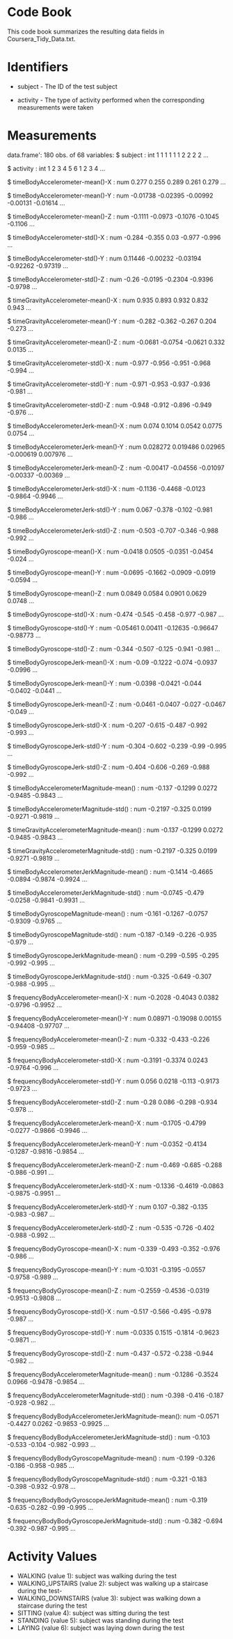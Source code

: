 # Code Book
This code book summarizes the resulting data fields in Coursera_Tidy_Data.txt.

# Identifiers
- subject - The ID of the test subject

- activity - The type of activity performed when the corresponding measurements were taken
 
 # Measurements 
 data.frame':	180 obs. of  68 variables:
 $ subject                                           : int  1 1 1 1 1 1 2 2 2 2 ...
 
 $ activity                                          : int  1 2 3 4 5 6 1 2 3 4 ...
 
 $ timeBodyAccelerometer-mean()-X                    : num  0.277 0.255 0.289 0.261 0.279 ...
 
 $ timeBodyAccelerometer-mean()-Y                    : num  -0.01738 -0.02395 -0.00992 -0.00131 -0.01614 ...
 
 $ timeBodyAccelerometer-mean()-Z                    : num  -0.1111 -0.0973 -0.1076 -0.1045 -0.1106 ...
 
 $ timeBodyAccelerometer-std()-X                     : num  -0.284 -0.355 0.03 -0.977 -0.996 ...
 
 $ timeBodyAccelerometer-std()-Y                     : num  0.11446 -0.00232 -0.03194 -0.92262 -0.97319 ...
 
 $ timeBodyAccelerometer-std()-Z                     : num  -0.26 -0.0195 -0.2304 -0.9396 -0.9798 ...
 
 $ timeGravityAccelerometer-mean()-X                 : num  0.935 0.893 0.932 0.832 0.943 ...
 
 $ timeGravityAccelerometer-mean()-Y                 : num  -0.282 -0.362 -0.267 0.204 -0.273 ...
 
 $ timeGravityAccelerometer-mean()-Z                 : num  -0.0681 -0.0754 -0.0621 0.332 0.0135 ...
 
 $ timeGravityAccelerometer-std()-X                  : num  -0.977 -0.956 -0.951 -0.968 -0.994 ...
 
 $ timeGravityAccelerometer-std()-Y                  : num  -0.971 -0.953 -0.937 -0.936 -0.981 ...
 
 $ timeGravityAccelerometer-std()-Z                  : num  -0.948 -0.912 -0.896 -0.949 -0.976 ...
 
 $ timeBodyAccelerometerJerk-mean()-X                : num  0.074 0.1014 0.0542 0.0775 0.0754 ...
 
 $ timeBodyAccelerometerJerk-mean()-Y                : num  0.028272 0.019486 0.02965 -0.000619 0.007976 ...
 
 $ timeBodyAccelerometerJerk-mean()-Z                : num  -0.00417 -0.04556 -0.01097 -0.00337 -0.00369 ...
 
 $ timeBodyAccelerometerJerk-std()-X                 : num  -0.1136 -0.4468 -0.0123 -0.9864 -0.9946 ...
 
 $ timeBodyAccelerometerJerk-std()-Y                 : num  0.067 -0.378 -0.102 -0.981 -0.986 ...
 
 $ timeBodyAccelerometerJerk-std()-Z                 : num  -0.503 -0.707 -0.346 -0.988 -0.992 ...
 
 $ timeBodyGyroscope-mean()-X                        : num  -0.0418 0.0505 -0.0351 -0.0454 -0.024 ...
 
 $ timeBodyGyroscope-mean()-Y                        : num  -0.0695 -0.1662 -0.0909 -0.0919 -0.0594 ...
 
 $ timeBodyGyroscope-mean()-Z                        : num  0.0849 0.0584 0.0901 0.0629 0.0748 ...
 
 $ timeBodyGyroscope-std()-X                         : num  -0.474 -0.545 -0.458 -0.977 -0.987 ...
 
 $ timeBodyGyroscope-std()-Y                         : num  -0.05461 0.00411 -0.12635 -0.96647 -0.98773 ...
 
 $ timeBodyGyroscope-std()-Z                         : num  -0.344 -0.507 -0.125 -0.941 -0.981 ...
 
 $ timeBodyGyroscopeJerk-mean()-X                    : num  -0.09 -0.1222 -0.074 -0.0937 -0.0996 ...
 
 $ timeBodyGyroscopeJerk-mean()-Y                    : num  -0.0398 -0.0421 -0.044 -0.0402 -0.0441 ...
 
 $ timeBodyGyroscopeJerk-mean()-Z                    : num  -0.0461 -0.0407 -0.027 -0.0467 -0.049 ...
 
 $ timeBodyGyroscopeJerk-std()-X                     : num  -0.207 -0.615 -0.487 -0.992 -0.993 ...
 
 $ timeBodyGyroscopeJerk-std()-Y                     : num  -0.304 -0.602 -0.239 -0.99 -0.995 ...
 
 $ timeBodyGyroscopeJerk-std()-Z                     : num  -0.404 -0.606 -0.269 -0.988 -0.992 ...
 
 $ timeBodyAccelerometerMagnitude-mean()             : num  -0.137 -0.1299 0.0272 -0.9485 -0.9843 ...
 
 $ timeBodyAccelerometerMagnitude-std()              : num  -0.2197 -0.325 0.0199 -0.9271 -0.9819 ...
 
 $ timeGravityAccelerometerMagnitude-mean()          : num  -0.137 -0.1299 0.0272 -0.9485 -0.9843 ...
 
 $ timeGravityAccelerometerMagnitude-std()           : num  -0.2197 -0.325 0.0199 -0.9271 -0.9819 ...
 
 $ timeBodyAccelerometerJerkMagnitude-mean()         : num  -0.1414 -0.4665 -0.0894 -0.9874 -0.9924 ...
 
 $ timeBodyAccelerometerJerkMagnitude-std()          : num  -0.0745 -0.479 -0.0258 -0.9841 -0.9931 ...
 
 $ timeBodyGyroscopeMagnitude-mean()                 : num  -0.161 -0.1267 -0.0757 -0.9309 -0.9765 ...
 
 $ timeBodyGyroscopeMagnitude-std()                  : num  -0.187 -0.149 -0.226 -0.935 -0.979 ...
 
 $ timeBodyGyroscopeJerkMagnitude-mean()             : num  -0.299 -0.595 -0.295 -0.992 -0.995 ...
 
 $ timeBodyGyroscopeJerkMagnitude-std()              : num  -0.325 -0.649 -0.307 -0.988 -0.995 ...
 
 $ frequencyBodyAccelerometer-mean()-X               : num  -0.2028 -0.4043 0.0382 -0.9796 -0.9952 ...
 
 $ frequencyBodyAccelerometer-mean()-Y               : num  0.08971 -0.19098 0.00155 -0.94408 -0.97707 ...
 
 $ frequencyBodyAccelerometer-mean()-Z               : num  -0.332 -0.433 -0.226 -0.959 -0.985 ...
 
 $ frequencyBodyAccelerometer-std()-X                : num  -0.3191 -0.3374 0.0243 -0.9764 -0.996 ...
 
 $ frequencyBodyAccelerometer-std()-Y                : num  0.056 0.0218 -0.113 -0.9173 -0.9723 ...
 
 $ frequencyBodyAccelerometer-std()-Z                : num  -0.28 0.086 -0.298 -0.934 -0.978 ...
 
 $ frequencyBodyAccelerometerJerk-mean()-X           : num  -0.1705 -0.4799 -0.0277 -0.9866 -0.9946 ...
 
 $ frequencyBodyAccelerometerJerk-mean()-Y           : num  -0.0352 -0.4134 -0.1287 -0.9816 -0.9854 ...
 
 $ frequencyBodyAccelerometerJerk-mean()-Z           : num  -0.469 -0.685 -0.288 -0.986 -0.991 ...
 
 $ frequencyBodyAccelerometerJerk-std()-X            : num  -0.1336 -0.4619 -0.0863 -0.9875 -0.9951 ...
 
 $ frequencyBodyAccelerometerJerk-std()-Y            : num  0.107 -0.382 -0.135 -0.983 -0.987 ...
 
 $ frequencyBodyAccelerometerJerk-std()-Z            : num  -0.535 -0.726 -0.402 -0.988 -0.992 ...
 
 $ frequencyBodyGyroscope-mean()-X                   : num  -0.339 -0.493 -0.352 -0.976 -0.986 ...
 
 $ frequencyBodyGyroscope-mean()-Y                   : num  -0.1031 -0.3195 -0.0557 -0.9758 -0.989 ...
 
 $ frequencyBodyGyroscope-mean()-Z                   : num  -0.2559 -0.4536 -0.0319 -0.9513 -0.9808 ...
 
 $ frequencyBodyGyroscope-std()-X                    : num  -0.517 -0.566 -0.495 -0.978 -0.987 ...
 
 $ frequencyBodyGyroscope-std()-Y                    : num  -0.0335 0.1515 -0.1814 -0.9623 -0.9871 ...
 
 $ frequencyBodyGyroscope-std()-Z                    : num  -0.437 -0.572 -0.238 -0.944 -0.982 ...
 
 $ frequencyBodyAccelerometerMagnitude-mean()        : num  -0.1286 -0.3524 0.0966 -0.9478 -0.9854 ...
 
 $ frequencyBodyAccelerometerMagnitude-std()         : num  -0.398 -0.416 -0.187 -0.928 -0.982 ...
 
 $ frequencyBodyBodyAccelerometerJerkMagnitude-mean(): num  -0.0571 -0.4427 0.0262 -0.9853 -0.9925 ...
 
 $ frequencyBodyBodyAccelerometerJerkMagnitude-std() : num  -0.103 -0.533 -0.104 -0.982 -0.993 ...
 
 $ frequencyBodyBodyGyroscopeMagnitude-mean()        : num  -0.199 -0.326 -0.186 -0.958 -0.985 ...
 
 $ frequencyBodyBodyGyroscopeMagnitude-std()         : num  -0.321 -0.183 -0.398 -0.932 -0.978 ...
 
 $ frequencyBodyBodyGyroscopeJerkMagnitude-mean()    : num  -0.319 -0.635 -0.282 -0.99 -0.995 ...
 
 $ frequencyBodyBodyGyroscopeJerkMagnitude-std()     : num  -0.382 -0.694 -0.392 -0.987 -0.995 ...
 
# Activity Values
- WALKING (value 1): subject was walking during the test
- WALKING_UPSTAIRS (value 2): subject was walking up a staircase during the test- 
- WALKING_DOWNSTAIRS (value 3): subject was walking down a staircase during the test
- SITTING (value 4): subject was sitting during the test
- STANDING (value 5): subject was standing during the test
- LAYING (value 6): subject was laying down during the test
